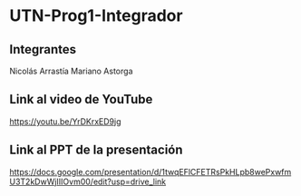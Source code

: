 # UTN-Prog1-Integrador

## Integrantes

Nicolás Arrastía
Mariano Astorga

## Link al video de YouTube

https://youtu.be/YrDKrxED9jg

## Link al PPT de la presentación

https://docs.google.com/presentation/d/1twqEFlCFETRsPkHLpb8wePxwfmU3T2kDwWjIIIOvm00/edit?usp=drive_link
